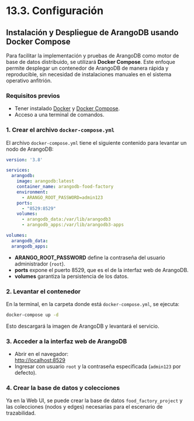 # 13.3. Configuración

## Instalación y Despliegue de ArangoDB usando Docker Compose

Para facilitar la implementación y pruebas de ArangoDB como motor de base de datos distribuido, se utilizará **Docker Compose**. Este enfoque permite desplegar un contenedor de ArangoDB de manera rápida y reproducible, sin necesidad de instalaciones manuales en el sistema operativo anfitrión.

### **Requisitos previos**

- Tener instalado [Docker](https://www.docker.com/get-started/) y [Docker Compose](https://docs.docker.com/compose/install/).
- Acceso a una terminal de comandos.

### **1. Crear el archivo `docker-compose.yml`**

El archivo `docker-compose.yml` tiene el siguiente contenido para levantar un nodo de ArangoDB:

```yaml
version: '3.8'

services:
  arangodb:
    image: arangodb:latest
    container_name: arangodb-food-factory
    environment:
      - ARANGO_ROOT_PASSWORD=admin123
    ports:
      - "8529:8529"
    volumes:
      - arangodb_data:/var/lib/arangodb3
      - arangodb_apps:/var/lib/arangodb3-apps

volumes:
  arangodb_data:
  arangodb_apps:
```

- **ARANGO_ROOT_PASSWORD** define la contraseña del usuario administrador (`root`).
- **ports** expone el puerto 8529, que es el de la interfaz web de ArangoDB.
- **volumes** garantiza la persistencia de los datos.

### **2. Levantar el contenedor**

En la terminal, en la carpeta donde está `docker-compose.yml`, se ejecuta:

```bash
docker-compose up -d
```

Esto descargará la imagen de ArangoDB y levantará el servicio.

### **3. Acceder a la interfaz web de ArangoDB**

- Abrir en el navegador:  
  [http://localhost:8529](http://localhost:8529)
- Ingresar con usuario `root` y la contraseña especificada (`admin123` por defecto).

### **4. Crear la base de datos y colecciones**

Ya en la Web UI, se puede crear la base de datos `food_factory_project` y las colecciones (nodos y edges) necesarias para el escenario de trazabilidad.